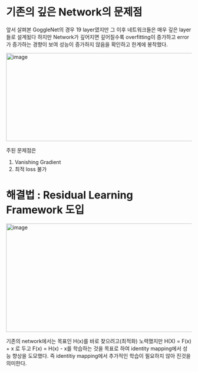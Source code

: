 # 기존의 깊은 Network의 문제점

앞서 살펴본 GoggleNet의 경우 19 layer였지만 그 이후 네트워크들은 매우 깊은 layer들로 설계됬다
하지만 Network가 깊어지면 깊어질수록 overfitting이 증가하고 error가 증가하는 경향이 보여
성능이 증가하지 않음을 확인하고 한계에 봉착했다.

<img width="681" height="239" alt="image" src="https://github.com/user-attachments/assets/ac959581-84e5-4c88-9c01-8fd565d3413e" />


주된 문제점은

1. Vanishing Gradient
2. 최적 loss 불가


# 해결법 : Residual Learning Framework 도입

<img width="555" height="294" alt="image" src="https://github.com/user-attachments/assets/19dd0bcc-6ce6-416e-9a15-5b5497348ee1" />

기존의 network에서는 목표인 H(x)를 바로 찾으려고(최적화) 노력했지만
H(X) = F(x) + x 로 두고 F(x) = H(x) - x를 학습하는 것을 목표로 하여 identity mapping에서 성능 향상을 도모했다.
즉 identitiy mapping에서 추가적인 학습이 필요하지 않아 진것을 의미한다.

